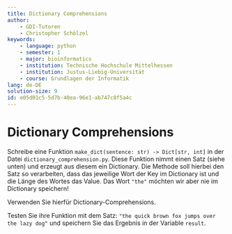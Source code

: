 ```yaml
---
title: Dictionary Comprehensions
author:
    - GDI-Tutoren
    - Christopher Schölzel
keywords:
    - language: python
    - semester: 1
    - major: bioinformatics
    - institution: Technische Hochschule Mittelhessen
    - institution: Justus-Liebig-Universität
    - course: Grundlagen der Informatik
lang: de-DE
solution-size: 9
id: e05d01c5-5d7b-40ea-96e1-ab747c8f5a4c
---
```


# Dictionary Comprehensions

Schreibe eine Funktion `make_dict(sentence: str) -> Dict[str, int]` in der Datei `dictionary_comprehension.py`.
Diese Funktion nimmt einen Satz (siehe unten) und erzeugt aus diesem ein Dictionary.
Die Methode soll hierbei den Satz so verarbeiten, dass das jeweilige Wort der Key im Dictionary ist und die Länge des Wortes das Value. 
Das Wort `"the"` möchten wir aber nie im Dictionary speichern! 

Verwenden Sie hierfür Dictionary-Comprehensions.

Testen Sie ihre Funktion mit dem Satz:
`"the quick brown fox jumps over the lazy dog"` und speichern Sie das Ergebnis in der Variable `result`.